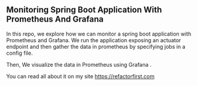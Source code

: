 ## Monitoring Spring Boot Application With Prometheus And Grafana

In this repo, we explore how we can monitor a spring boot application with Prometheus and Grafana. We run the application exposing an actuator endpoint and then gather the
data in prometheus by specifying jobs in a config file. 

Then, We visualize the data in Prometheus using Grafana .

You can read all about it on my site https://refactorfirst.com
